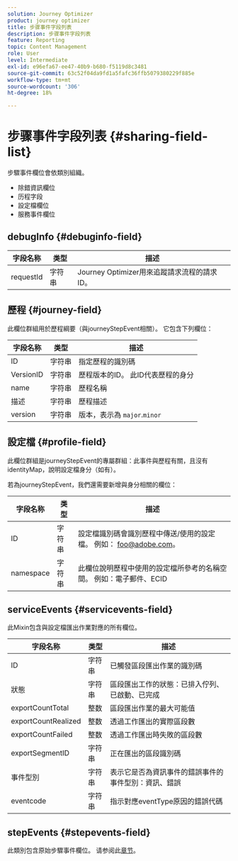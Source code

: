```yaml
---
solution: Journey Optimizer
product: journey optimizer
title: 步骤事件字段列表
description: 步骤事件字段列表
feature: Reporting
topic: Content Management
role: User
level: Intermediate
exl-id: e96efa67-ee47-40b9-b680-f5119d8c3481
source-git-commit: 63c52f04da9fd1a5fafc36ffb5079380229f885e
workflow-type: tm+mt
source-wordcount: '306'
ht-degree: 18%

---
```


# 步骤事件字段列表 {#sharing-field-list}

步驟事件欄位會依類別組織。

* 除錯資訊欄位
* 历程字段
* 設定檔欄位
* 服務事件欄位

## debugInfo {#debuginfo-field}

| 字段名称 | 类型 | 描述 |
|---|---|------------|
| requestId | 字符串 | Journey Optimizer用來追蹤請求流程的請求ID。 |

## 歷程 {#journey-field}

此欄位群組用於歷程綱要（與journeyStepEvent相關）。 它包含下列欄位：

| 字段名称 | 类型 | 描述 |
|---|---|------------|
| ID | 字符串 | 指定歷程的識別碼 |
| VersionID | 字符串 | 歷程版本的ID。 此ID代表歷程的身分 |
| name | 字符串 | 歷程名稱 |
| 描述 | 字符串 | 歷程描述 |
| version | 字符串 | 版本，表示為 `major`.`minor` |

## 設定檔 {#profile-field}

此欄位群組是journeyStepEvent的專屬群組：此事件與歷程有關，且沒有identityMap，說明設定檔身分（如有）。

若為journeyStepEvent，我們還需要新增與身分相關的欄位：

| 字段名称 | 类型 | 描述 |
|---|---|------------|
| ID | 字符串 | 設定檔識別碼會識別歷程中傳送/使用的設定檔。 例如： foo@adobe.com。 |
| namespace | 字符串 | 此欄位說明歷程中使用的設定檔所參考的名稱空間。 例如：電子郵件、ECID |

## serviceEvents {#servicevents-field}

此Mixin包含與設定檔匯出作業對應的所有欄位。

| 字段名称 | 类型 | 描述 |
|---|---|------------|
| ID | 字符串 | 已觸發區段匯出作業的識別碼 |
| 狀態 | 字符串 | 區段匯出工作的狀態：已排入佇列、已啟動、已完成 |
| exportCountTotal | 整数 | 區段匯出作業的最大可能值 |
| exportCountRealized | 整数 | 透過工作匯出的實際區段數 |
| exportCountFailed | 整数 | 透過工作匯出時失敗的區段數 |
| exportSegmentID | 字符串 | 正在匯出的區段識別碼 |
| 事件型別 | 字符串 | 表示它是否為資訊事件的錯誤事件的事件型別：資訊、錯誤 |
| eventcode | 字符串 | 指示對應eventType原因的錯誤代碼 |

## stepEvents {#stepevents-field}

此類別包含原始步驟事件欄位。 请参阅此[章节](../reports/sharing-legacy-fields.md)。
